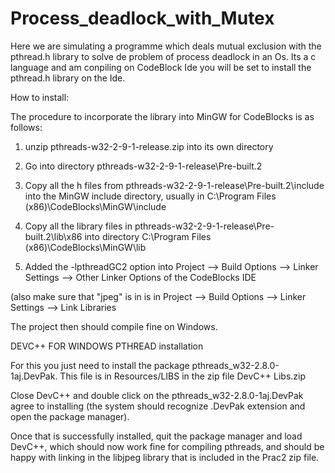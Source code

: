 # Process_deadlock_with_Mutex
Here we are simulating  a programme which deals mutual exclusion with the pthread.h library to solve de problem of process deadlock in an Os.
Its a c language and am conpiling on CodeBlock Ide you will be set to install the pthread.h library on the Ide.

How to install:

The procedure to incorporate the library into MinGW for CodeBlocks is as follows:

1. unzip pthreads-w32-2-9-1-release.zip into its own directory

2. Go into directory pthreads-w32-2-9-1-release\Pre-built.2

3. Copy all the h files from pthreads-w32-2-9-1-release\Pre-built.2\include  into the MinGW include directory, usually in C:\Program Files (x86)\CodeBlocks\MinGW\include

4. Copy all the library files in pthreads-w32-2-9-1-release\Pre-built.2\lib\x86 into directory C:\Program Files (x86)\CodeBlocks\MinGW\lib

5. Added the -lpthreadGC2 option into Project --> Build Options --> Linker Settings --> Other Linker Options of the CodeBlocks IDE

(also make sure that "jpeg"  is in is in Project --> Build Options --> Linker Settings --> Link Libraries

The project then should compile fine on Windows.

DEVC++ FOR WINDOWS PTHREAD installation 

For this you just need to install the package pthreads_w32-2.8.0-1aj.DevPak. This file is in Resources/LIBS  in the zip file DevC++ Libs.zip

Close DevC++ and double click on the pthreads_w32-2.8.0-1aj.DevPak  agree to installing (the system should recognize .DevPak extension and open the package manager).

Once that is successfully installed, quit the package manager and load DevC++, which should now work fine for compiling pthreads, and should be happy with linking in the libjpeg library that is included in the Prac2 zip file.

